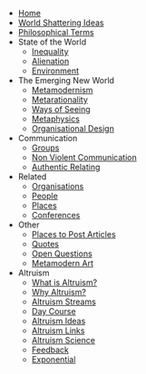 * [Home][1]
* [World Shattering Ideas][2]
* [Philosophical Terms][3]
* State of the World
	* [Inequality][4]
	* [Alienation][5]
	* [Environment][6]
* The Emerging New World
	* [Metamodernism][7]
	* [Metarationality][8]
	* [Ways of Seeing][9]
	* [Metaphysics][10]
	* [Organisational Design][11]
* Communication
	* [Groups][12]
	* [Non Violent Communication][13]
	* [Authentic Relating][14]
* Related 
	* [Organisations][15]
	* [People][16]
	* [Places][17]
	* [Conferences][18]
* Other
	* [Places to Post Articles][19]
	* [Quotes][20]
	* [Open Questions][21]
	* [Metamodern Art][22]
* Altruism
	* [What is Altruism?][23]
	* [Why Altruism?][24]
	* [Altruism Streams][25]
	* [Day Course][26]
	* [Altruism Ideas][27]
	* [Altruism Links][28]
	* [Altruism Science][29]
	* [Feedback][30]
	* [Exponential][31]

[1]:	/
[2]:	worldshatteringideas.md
[3]:	philosophicalterms.md
[4]:	inequality.md
[5]:	alienation.md
[6]:	environment.md
[7]:	metamodernism.md
[8]:	metarationality.md
[9]:	waysofseeing.md
[10]:	metaphysics.md
[11]:	organisationaldesign.md
[12]:	groups.md
[13]:	nonviolentcommunication.md
[14]:	authenticrelating.md
[15]:	organisations.md
[16]:	people.md
[17]:	places.md
[18]:	conferences.md
[19]:	placestopost.md
[20]:	quotes.md
[21]:	openquestions.md
[22]:	metamodernart.md
[23]:	whatisaltruism.md
[24]:	whyaltruism.md
[25]:	altruismstreams.md
[26]:	daycourse.md
[27]:	altruismideas.md
[28]:	altruismlinks.md
[29]:	altruismscience.md
[30]:	feedback.md
[31]:	exponential.md